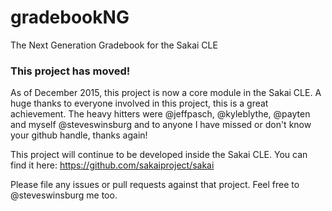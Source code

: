 gradebookNG
===========

The Next Generation Gradebook for the Sakai CLE

### This project has moved!
As of December 2015, this project is now a core module in the Sakai CLE. A huge thanks to everyone involved in this project, this is a great achievement. The heavy hitters were @jeffpasch, @kyleblythe, @payten and myself @steveswinsburg and to anyone I have missed or don't know your github handle, thanks again!

This project will continue to be developed inside the Sakai CLE. You can find it here: https://github.com/sakaiproject/sakai

Please file any issues or pull requests against that project. Feel free to @steveswinsburg me too.




